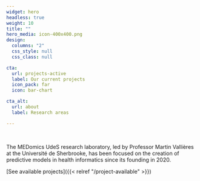 ```yaml
---
widget: hero
headless: true
weight: 10
title: ""
hero_media: icon-400x400.png
design:
  columns: "2"
  css_style: null
  css_class: null

cta:
  url: projects-active
  label: Our current projects
  icon_pack: far
  icon: bar-chart

cta_alt:
  url: about
  label: Research areas

---
```

<br>

The MEDomics UdeS research laboratory, led by Professor Martin Vallières at the Université de Sherbrooke, has been 
focused on the creation of predictive models in health informatics since its founding in 2020.

[See available projects]({{< relref "/project-available" >}})

<script src="https://kit.fontawesome.com/d1c402c681.js" crossorigin="anonymous"></script>

<div style="text-align: center;">
  <a class="fa-brands fa-square-github fa-2x" href="https://github.com/MEDomics-UdeS"></a>
</div>

<br>
